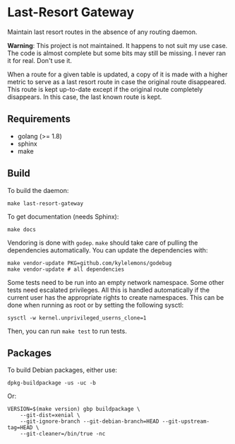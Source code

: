 # Last-Resort Gateway

Maintain last resort routes in the absence of any routing daemon.

**Warning**: This project is not maintained. It happens to not suit my
use case. The code is almost complete but some bits may still be
missing. I never ran it for real. Don't use it.

When a route for a given table is updated, a copy of it is made with a
higher metric to serve as a last resort route in case the original
route disappeared. This route is kept up-to-date except if the
original route completely disappears. In this case, the last known
route is kept.

## Requirements

 - golang (>= 1.8)
 - sphinx
 - make

## Build

To build the daemon:

    make last-resort-gateway

To get documentation (needs Sphinx):

    make docs

Vendoring is done with `godep`. `make` should take care of pulling the
dependencies automatically. You can update the dependencies with:

    make vendor-update PKG=github.com/kylelemons/godebug
    make vendor-update # all dependencies

Some tests need to be run into an empty network namespace. Some other
tests need escalated privileges. All this is handled automatically if
the current user has the appropriate rights to create namespaces. This
can be done when running as root or by setting the following sysctl:

    sysctl -w kernel.unprivileged_userns_clone=1

Then, you can run `make test` to run tests.

## Packages

To build Debian packages, either use:

    dpkg-buildpackage -us -uc -b

Or:

    VERSION=$(make version) gbp buildpackage \
        --git-dist=xenial \
        --git-ignore-branch --git-debian-branch=HEAD --git-upstream-tag=HEAD \
        --git-cleaner=/bin/true -nc
